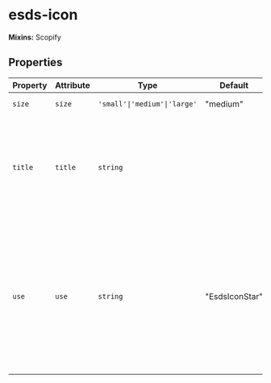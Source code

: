 # esds-icon

**Mixins:** Scopify

## Properties

| Property | Attribute | Type                         | Default        | Description                                      |
|----------|-----------|------------------------------|----------------|--------------------------------------------------|
| `size`   | `size`    | `'small'\|'medium'\|'large'` | "medium"       | Sets height and width of the icon                |
| `title`  | `title`   | `string`                     |                | Adds a visibly hidden `<title>` element with a corresponding `aria-labelledby` tag<br />when provided. Used only when icons stand alone without other context. |
| `use`    | `use`     | `string`                     | "EsdsIconStar" | Determines which icon will be shown. When leveraging the Icon sprite, the id of the<br />sprite symbol should be provided (ex: `#angle-right`). When using ES6 modules, pass the<br />name of the module (ex: `EsdsIconAngleRight`). See usage examples below. |
